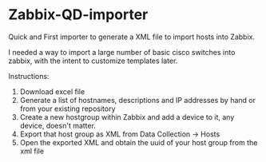 # Zabbix-QD-importer
Quick and First importer to generate a XML file to import hosts into Zabbix.

I needed a way to import a large number of basic cisco switches into zabbix, with the intent to customize templates later.

Instructions:
1. Download excel file
2. Generate a list of hostnames, descriptions and IP addresses by hand or from your existing repository
3. Create a new hostgroup within Zabbix and add a device to it, any device, doesn't matter.
4. Export that host group as XML from Data Collection -> Hosts
5. Open the exported XML and obtain the uuid of your host group from the xml file
